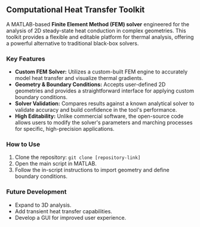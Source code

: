 ## Computational Heat Transfer Toolkit

A MATLAB-based **Finite Element Method (FEM) solver** engineered for the analysis of 2D steady-state heat conduction in complex geometries. This toolkit provides a flexible and editable platform for thermal analysis, offering a powerful alternative to traditional black-box solvers.

### Key Features
* **Custom FEM Solver:** Utilizes a custom-built FEM engine to accurately model heat transfer and visualize thermal gradients.
* **Geometry & Boundary Conditions:** Accepts user-defined 2D geometries and provides a straightforward interface for applying custom boundary conditions.
* **Solver Validation:** Compares results against a known analytical solver to validate accuracy and build confidence in the tool's performance.
* **High Editability:** Unlike commercial software, the open-source code allows users to modify the solver's parameters and marching processes for specific, high-precision applications.

### How to Use
1.  Clone the repository: `git clone [repository-link]`
2.  Open the main script in MATLAB.
3.  Follow the in-script instructions to import geometry and define boundary conditions.

### Future Development
* Expand to 3D analysis.
* Add transient heat transfer capabilities.
* Develop a GUI for improved user experience.
